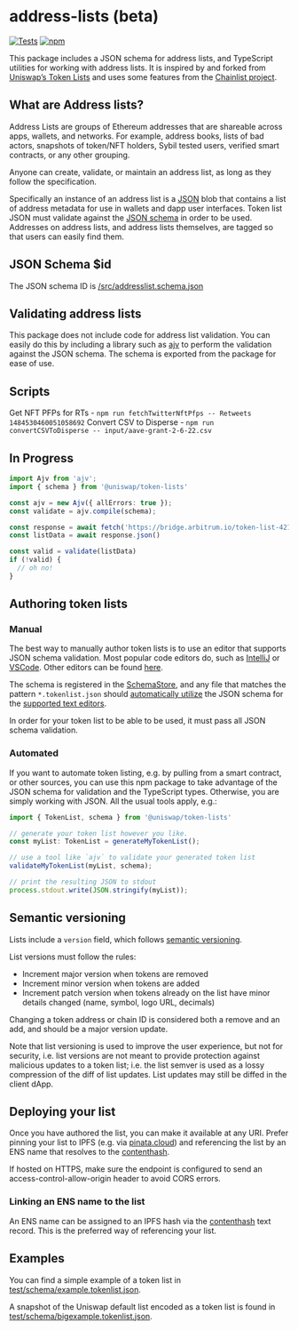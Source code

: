 # address-lists (beta)

[![Tests](https://github.com/Uniswap/token-lists/workflows/Tests/badge.svg)](https://github.com/Uniswap/token-lists/actions?query=workflow%3ATests)
[![npm](https://img.shields.io/npm/v/@uniswap/token-lists)](https://unpkg.com/@uniswap/token-lists@latest/)

This package includes a JSON schema for address lists, and TypeScript utilities for working with address lists. It is inspired by and forked from [Uniswap’s Token Lists](https://tokenlists.org/) and uses some features from the [Chainlist project](https://chainlist.org/).

## What are Address lists?

Address Lists are groups of Ethereum addresses that are shareable across apps, wallets, and networks. For example, address books, lists of bad actors, snapshots of token/NFT holders, Sybil tested users, verified smart contracts, or any other grouping.

Anyone can create, validate, or maintain an address list, as long as they follow the specification.

Specifically an instance of an address list is a [JSON](https://www.json.org/json-en.html) blob that contains a list of address metadata for use in wallets and dapp user interfaces.
Token list JSON must validate against the [JSON schema](https://json-schema.org/) in order to be used.
Addresses on address lists, and address lists themselves, are tagged so that users can easily find them.

## JSON Schema $id

The JSON schema ID is [/src/addresslist.schema.json](https://raw.githubusercontent.com/PaymagicXYZ/address-lists/main/src/addresslist.schema.json)

## Validating address lists

This package does not include code for address list validation. You can easily do this by including a library such as 
[ajv](https://ajv.js.org/) to perform the validation against the JSON schema. The schema is exported from the package
for ease of use.

## Scripts
Get NFT PFPs for RTs - `npm run fetchTwitterNftPfps -- Retweets 1484530460051058692`
Convert CSV to Disperse - `npm run convertCSVToDisperse -- input/aave-grant-2-6-22.csv`


## In Progress


```typescript
import Ajv from 'ajv';
import { schema } from '@uniswap/token-lists'

const ajv = new Ajv({ allErrors: true });
const validate = ajv.compile(schema);

const response = await fetch('https://bridge.arbitrum.io/token-list-42161.json')
const listData = await response.json()

const valid = validate(listData)
if (!valid) {
  // oh no!
}
```

## Authoring token lists

### Manual

The best way to manually author token lists is to use an editor that supports JSON schema validation. Most popular
code editors do, such as [IntelliJ](https://www.jetbrains.com/help/idea/json.html#ws_json_schema_add_custom) or 
[VSCode](https://code.visualstudio.com/docs/languages/json#_json-schemas-and-settings). Other editors
can be found [here](https://json-schema.org/implementations.html#editors).

The schema is registered in the [SchemaStore](https://github.com/SchemaStore/schemastore), and any file that matches
the pattern `*.tokenlist.json` should 
[automatically utilize](https://www.jetbrains.com/help/idea/json.html#ws_json_using_schemas) 
the JSON schema for the [supported text editors](https://www.schemastore.org/json/#editors).

In order for your token list to be able to be used, it must pass all JSON schema validation.

### Automated

If you want to automate token listing, e.g. by pulling from a smart contract, or other sources, you can use this
npm package to take advantage of the JSON schema for validation and the TypeScript types.
Otherwise, you are simply working with JSON. All the usual tools apply, e.g.:

```typescript
import { TokenList, schema } from '@uniswap/token-lists'

// generate your token list however you like.
const myList: TokenList = generateMyTokenList();

// use a tool like `ajv` to validate your generated token list
validateMyTokenList(myList, schema);

// print the resulting JSON to stdout
process.stdout.write(JSON.stringify(myList));
```

## Semantic versioning

Lists include a `version` field, which follows [semantic versioning](https://semver.org/).

List versions must follow the rules:

- Increment major version when tokens are removed
- Increment minor version when tokens are added
- Increment patch version when tokens already on the list have minor details changed (name, symbol, logo URL, decimals)

Changing a token address or chain ID is considered both a remove and an add, and should be a major version update.

Note that list versioning is used to improve the user experience, but not for security, i.e. list versions are not meant
to provide protection against malicious updates to a token list; i.e. the list semver is used as a lossy compression
of the diff of list updates. List updates may still be diffed in the client dApp.

## Deploying your list

Once you have authored the list, you can make it available at any URI. Prefer pinning your list to IPFS 
(e.g. via [pinata.cloud](https://pinata.cloud)) and referencing the list by an ENS name that resolves to the 
[contenthash](https://eips.ethereum.org/EIPS/eip-1577).

If hosted on HTTPS, make sure the endpoint is configured to send an access-control-allow-origin header to avoid CORS errors.

### Linking an ENS name to the list

An ENS name can be assigned to an IPFS hash via the [contenthash](https://eips.ethereum.org/EIPS/eip-1577) text record.
This is the preferred way of referencing your list.

## Examples

You can find a simple example of a token list in [test/schema/example.tokenlist.json](test/schema/example.tokenlist.json).

A snapshot of the Uniswap default list encoded as a token list is found in [test/schema/bigexample.tokenlist.json](test/schema/bigexample.tokenlist.json).
